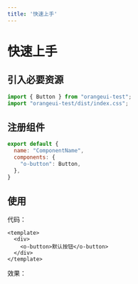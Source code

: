 ```yaml
---
title: '快速上手'
---
```

# 快速上手

## 引入必要资源
```javascript
import { Button } from "orangeui-test";
import "orangeui-test/dist/index.css";
```

## 注册组件
```javascript
export default {
  name: "ComponentName",
  components: {
    "o-button": Button,
  },
}
```

## 使用
代码：
```vue
<template>
  <div>
    <o-button>默认按钮</o-button>
  </div>
</template>
```
效果：
<ClientOnly>
  <get-started-button-demo></get-started-button-demo>
</ClientOnly>

